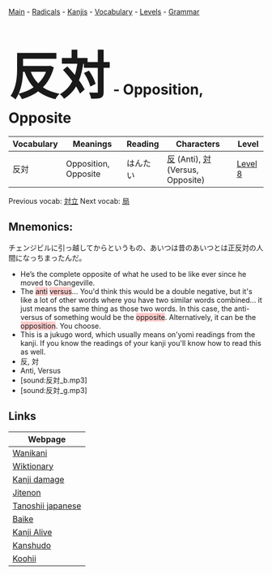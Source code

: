 <style> bigfont {font-size: 100px}</style>
[Main](../README.md) -
[Radicals](../radicals.md) -
[Kanjis](../kanjis.md) -
[Vocabulary](../vocabulary.md) -
[Levels](../levels.md) -
[Grammar](../grammar.md)
# <bigfont> 反対</bigfont> - Opposition, Opposite 

| Vocabulary | Meanings | Reading | Characters | Level |
| --- | --- | --- | --- | --- |
| 反対 | Opposition, Opposite | はんたい |  [反](../kanjis/反.md) (Anti), [対](../kanjis/対.md) (Versus, Opposite) | [Level 8](../levels/wk_level8.md) |

Previous vocab: [対立](対立.md) Next vocab: [局](局.md) 

## Mnemonics:
チェンジビルに引っ越してからというもの、あいつは昔のあいつとは正反対の人間になっちまったんだ。
* He’s the complete opposite of what he used to be like ever since he moved to Changeville.
* The <span style="background-color:#ffcccb"> anti</span> <span style="background-color:#ffcccb"> versus</span>... You'd think this would be a double negative, but it's like a lot of other words where you have two similar words combined... it just means the same thing as those two words. In this case, the anti-versus of something would be the <span style="background-color:#ffcccb"> opposite</span>. Alternatively, it can be the <span style="background-color:#ffcccb"> opposition</span>. You choose.
* This is a jukugo word, which usually means on'yomi readings from the kanji. If you know the readings of your kanji you'll know how to read this as well.
* 反, 対
* Anti, Versus
* [sound:反対_b.mp3]
* [sound:反対_g.mp3]


## Links 

| Webpage |
| --- |
| [Wanikani          ](https://www.wanikani.com/kanji/反対) |
| [Wiktionary        ](https://en.wiktionary.org/wiki/反対) |
| [Kanji damage      ](http://www.kanjidamage.com/kanji/search?utf8=✓&q=反対) |
| [Jitenon           ](https://jitenon.com/kanji/反対) |
| [Tanoshii japanese ](https://www.tanoshiijapanese.com/dictionary/kanji.cfm?k=反対) |
| [Baike             ](https://baike.baidu.com/item/反対) |
| [Kanji Alive       ](https://app.kanjialive.com/反対) |
| [Kanshudo          ](https://www.kanshudo.com/searchmn?q=反対) |
| [Koohii            ](https://kanji.koohii.com/study/kanji/反対) |
